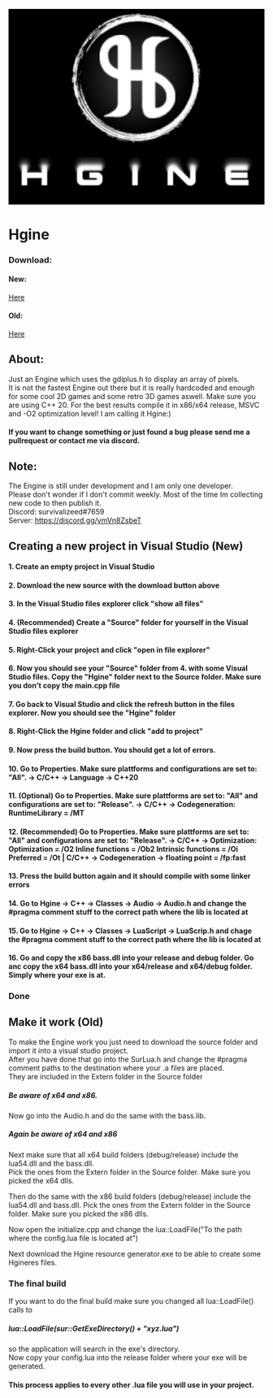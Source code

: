 ![nope](https://github.com/survivalizeed/Hgine/blob/master/Res/HgineSplashGithub.png?raw=true)
# Hgine
### Download:  
#### New: 
<a href="https://minhaskamal.github.io/DownGit/#/home?url=https://github.com/survivalizeed/Hgine/tree/master/New%20Source">Here</a> 
#### Old: 
<a href="https://minhaskamal.github.io/DownGit/#/home?url=https://github.com/survivalizeed/Hgine/tree/master/Source">Here</a> 
## About:

Just an Engine which uses the gdiplus.h to display an array of pixels.  
It is not the fastest Engine out there but it is really hardcoded and enough for some cool 2D games and some retro 3D games aswell.
Make sure you are using C++ 20. For the best results compile it in x86/x64 release, MSVC and -O2 optimization level!  I am calling it Hgine:)  

#### If you want to change something or just found a bug please send me a pullrequest or contact me via discord.

## Note:   
The Engine is still under development and I am only one developer.  
Please don't wonder if I don't commit weekly.
Most of the time Im collecting new code to then publish it.  
Discord: survivalizeed#7659  
Server: https://discord.gg/ymVn8ZsbeT

## Creating a new project in Visual Studio (New)
#### 1. Create an empty project in Visual Studio
#### 2. Download the new source with the download button above
#### 3. In the Visual Studio files explorer click "show all files"
#### 4. (Recommended) Create a "Source" folder for yourself in the Visual Studio files explorer
#### 5. Right-Click your project and click "open in file explorer"
#### 6. Now you should see your "Source" folder from 4. with some Visual Studio files. Copy the "Hgine" folder next to the Source folder. Make sure you don't copy the main.cpp file
#### 7. Go back to Visual Studio and click the refresh button in the files explorer. Now you should see the "Hgine" folder
#### 8. Right-Click the Hgine folder and click "add to project"
#### 9. Now press the build button. You should get a lot of errors.
#### 10. Go to Properties. Make sure plattforms and configurations are set to: "All". -> C/C++ -> Language -> C++20
#### 11. (Optional) Go to Properties. Make sure plattforms are set to: "All" and configurations are set to: "Release". -> C/C++ -> Codegeneration: RuntimeLibrary = /MT
#### 12. (Recommended) Go to Properties. Make sure plattforms are set to: "All" and configurations are set to: "Release". -> C/C++ -> Optimization: Optimization = /O2 Inline functions = /Ob2 Intrinsic functions = /Oi Preferred = /Ot | C/C++ -> Codegeneration -> floating point = /fp:fast
#### 13. Press the build button again and it should compile with some linker errors
#### 14. Go to Hgine -> C++ -> Classes -> Audio -> Audio.h and change the #pragma comment stuff to the correct path where the lib is located at
#### 15. Go to Hgine -> C++ -> Classes -> LuaScript -> LuaScrip.h and chage the #pragma comment stuff to the correct path where the lib is located at
#### 16. Go and copy the x86 bass.dll into your release and debug folder. Go anc copy the x64 bass.dll into your x64/release and x64/debug folder. Simply where your exe is at.
### Done

## Make it work (Old)
To make the Engine work you just need to download the source folder and import it into a visual studio project.  
After you have done that go into the SurLua.h and change the #pragma comment paths to the destination where your .a files are placed.  
They are included in the Extern folder in the Source folder 
##### Be aware of x64 and x86.  
Now go into the Audio.h and do the same with the bass.lib.  
##### Again be aware of x64 and x86
Next make sure that all x64 build folders (debug/release) include the lua54.dll and the bass.dll.  
Pick the ones from the Extern folder in the Source folder. Make sure you picked the x64 dlls.  
  
Then do the same with the x86 build folders (debug/release) include the lua54.dll and bass.dll.
Pick the ones from the Extern folder in the Source folder. Make sure you picked the x86 dlls.  

Now open the initialize.cpp and change the lua::LoadFile("To the path where the config.lua file is located at")  

Next download the Hgine resource generator.exe to be able to create some Hgineres files.  

### The final build
If you want to do the final build make sure you changed all lua::LoadFile() calls to 
##### lua::LoadFile(sur::GetExeDirectory() + "xyz.lua")  
so the application will search in the exe's directory.  
Now copy your config.lua into the release folder where your exe will be generated.  
#### This process applies to every other .lua file you will use in your project.



